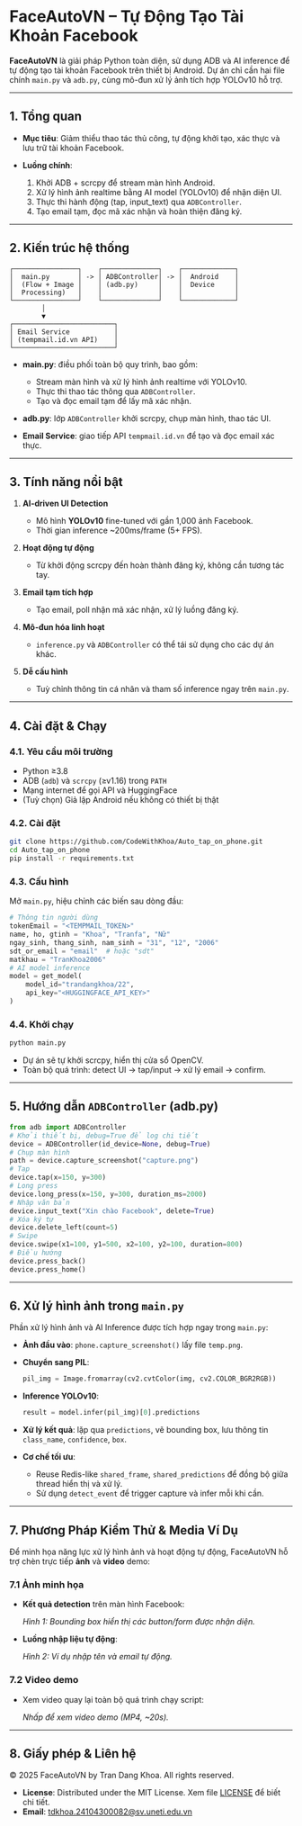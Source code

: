 # FaceAutoVN – Tự Động Tạo Tài Khoản Facebook

**FaceAutoVN** là giải pháp Python toàn diện, sử dụng ADB và AI inference để tự động tạo tài khoản Facebook trên thiết bị Android. Dự án chỉ cần hai file chính `main.py` và `adb.py`, cùng mô-đun xử lý ảnh tích hợp YOLOv10 hỗ trợ.

---

## 1. Tổng quan

* **Mục tiêu**: Giảm thiểu thao tác thủ công, tự động khởi tạo, xác thực và lưu trữ tài khoản Facebook.
* **Luồng chính**:

  1. Khởi ADB + scrcpy để stream màn hình Android.
  2. Xử lý hình ảnh realtime bằng AI model (YOLOv10) để nhận diện UI.
  3. Thực thi hành động (tap, input\_text) qua `ADBController`.
  4. Tạo email tạm, đọc mã xác nhận và hoàn thiện đăng ký.

---

## 2. Kiến trúc hệ thống

```
┌────────────────┐    ┌──────────────┐    ┌─────────────┐
│  main.py       │ -> │ ADBController│ -> │  Android    │
│  (Flow + Image │    │ (adb.py)     │    │  Device     │
│  Processing)   │    │              │    │             │
└────────────────┘    └──────────────┘    └─────────────┘
        │
        ▼
┌─────────────────────────┐
│ Email Service           │
│ (tempmail.id.vn API)    │
└─────────────────────────┘
```

* **main.py**: điều phối toàn bộ quy trình, bao gồm:

  * Stream màn hình và xử lý hình ảnh realtime với YOLOv10.
  * Thực thi thao tác thông qua `ADBController`.
  * Tạo và đọc email tạm để lấy mã xác nhận.
* **adb.py**: lớp `ADBController` khởi scrcpy, chụp màn hình, thao tác UI.
* **Email Service**: giao tiếp API `tempmail.id.vn` để tạo và đọc email xác thực.

---

## 3. Tính năng nổi bật

1. **AI-driven UI Detection**

   * Mô hình **YOLOv10** fine-tuned với gần 1,000 ảnh Facebook.
   * Thời gian inference \~200ms/frame (5+ FPS).
2. **Hoạt động tự động**

   * Từ khởi động scrcpy đến hoàn thành đăng ký, không cần tương tác tay.
3. **Email tạm tích hợp**

   * Tạo email, poll nhận mã xác nhận, xử lý luồng đăng ký.
4. **Mô-đun hóa linh hoạt**

   * `inference.py` và `ADBController` có thể tái sử dụng cho các dự án khác.
5. **Dễ cấu hình**

   * Tuỳ chỉnh thông tin cá nhân và tham số inference ngay trên `main.py`.

---

## 4. Cài đặt & Chạy

### 4.1. Yêu cầu môi trường

* Python ≥3.8
* ADB (`adb`) và `scrcpy` (≥v1.16) trong `PATH`
* Mạng internet để gọi API và HuggingFace
* (Tuỳ chọn) Giả lập Android nếu không có thiết bị thật

### 4.2. Cài đặt

```bash
git clone https://github.com/CodeWithKhoa/Auto_tap_on_phone.git
cd Auto_tap_on_phone
pip install -r requirements.txt
```

### 4.3. Cấu hình

Mở `main.py`, hiệu chỉnh các biến sau dòng đầu:

```python
# Thông tin người dùng
tokenEmail = "<TEMPMAIL_TOKEN>"
name, ho, gtinh = "Khoa", "Tranfa", "Nữ"
ngay_sinh, thang_sinh, nam_sinh = "31", "12", "2006"
sdt_or_email = "email"  # hoặc "sdt"
matkhau = "TranKhoa2006"
# AI model inference
model = get_model(
    model_id="trandangkhoa/22",
    api_key="<HUGGINGFACE_API_KEY>"
)
```

### 4.4. Khởi chạy

```bash
python main.py
```

* Dự án sẽ tự khởi scrcpy, hiển thị cửa sổ OpenCV.
* Toàn bộ quá trình: detect UI → tap/input → xử lý email → confirm.

---

## 5. Hướng dẫn `ADBController` (adb.py)

```python
from adb import ADBController
# Khởi thiết bị, debug=True để log chi tiết
device = ADBController(id_device=None, debug=True)
# Chụp màn hình
path = device.capture_screenshot("capture.png")
# Tap
device.tap(x=150, y=300)
# Long press
device.long_press(x=150, y=300, duration_ms=2000)
# Nhập văn bản
device.input_text("Xin chào Facebook", delete=True)
# Xóa ký tự
device.delete_left(count=5)
# Swipe
device.swipe(x1=100, y1=500, x2=100, y2=100, duration=800)
# Điều hướng
device.press_back()
device.press_home()
```

---

## 6. Xử lý hình ảnh trong `main.py`

Phần xử lý hình ảnh và AI Inference được tích hợp ngay trong `main.py`:

* **Ảnh đầu vào**: `phone.capture_screenshot()` lấy file `temp.png`.
* **Chuyển sang PIL**:

  ```python
  pil_img = Image.fromarray(cv2.cvtColor(img, cv2.COLOR_BGR2RGB))
  ```
* **Inference YOLOv10**:

  ```python
  result = model.infer(pil_img)[0].predictions
  ```
* **Xử lý kết quả**: lặp qua `predictions`, vẽ bounding box, lưu thông tin `class_name`, `confidence`, `box`.
* **Cơ chế tối ưu**:

  * Reuse Redis-like `shared_frame`, `shared_predictions` để đồng bộ giữa thread hiển thị và xử lý.
  * Sử dụng `detect_event` để trigger capture và infer mỗi khi cần.

---

## 7. Phương Pháp Kiểm Thử & Media Ví Dụ

Để minh họa năng lực xử lý hình ảnh và hoạt động tự động, FaceAutoVN hỗ trợ chèn trực tiếp **ảnh** và **video** demo:

### 7.1 Ảnh minh họa

* **Kết quả detection** trên màn hình Facebook:

  *Hình 1: Bounding box hiển thị các button/form được nhận diện.*

* **Luồng nhập liệu tự động**:

  *Hình 2: Ví dụ nhập tên và email tự động.*

### 7.2 Video demo

* Xem video quay lại toàn bộ quá trình chạy script:

  *Nhấp để xem video demo (MP4, \~20s).*

---

## 8. Giấy phép & Liên hệ

© 2025 FaceAutoVN by Tran Dang Khoa. All rights reserved.

* **License**: Distributed under the MIT License. Xem file [LICENSE](LICENSE) để biết chi tiết.
* **Email**: [tdkhoa.24104300082@sv.uneti.edu.vn](mailto:tdkhoa.24104300082@sv.uneti.edu.vn)
